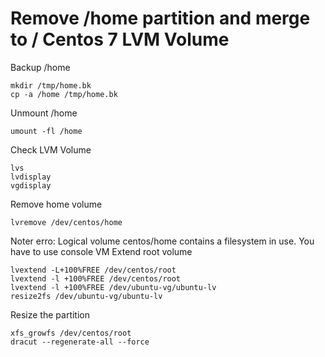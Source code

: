 # Remove /home partition and merge to / Centos 7 LVM Volume

Backup /home
```
mkdir /tmp/home.bk
cp -a /home /tmp/home.bk
```
Unmount /home
```
umount -fl /home
```
Check LVM Volume
```
lvs
lvdisplay
vgdisplay
```
Remove home volume
```
lvremove /dev/centos/home
```
Noter erro:  Logical volume centos/home contains a filesystem in use. You have to use console VM
Extend root volume
```
lvextend -L+100%FREE /dev/centos/root
lvextend -l +100%FREE /dev/centos/root
lvextend -l +100%FREE /dev/ubuntu-vg/ubuntu-lv
resize2fs /dev/ubuntu-vg/ubuntu-lv
```
Resize the partition 
```
xfs_growfs /dev/centos/root
dracut --regenerate-all --force
```


